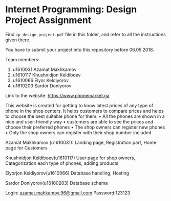 # Internet Programming: Design Project Assignment

Find `ip_design_project.pdf` file in this folder, and refer to all the instructions given there. 

You have to submit your project into this repository before 06.05.2018.

Team members: 
1) u1610031	Azamat Makhkamov
2) u1610117	Khushnidjon Keldiboev
3) u1610066	Elyor Keldiyorov
4) u1610203	Sardor Doniyorov



Link to the website:
https://www.phonemarket.ga

This website is created for getting to know latest prices of any type of phone in the shop centers. It helps customers to compare prices and helps to choose the best suitable phone for them. 
•	All the phones are shown in a nice and user-friendly way
•	customers are able to see the prices and choose their preferred phones
•	The shop owners can register new phones 
•	Only the shop owners can register with their shop number included


Azamat Makhkamov (u1610031): 
Landing page, Registration part, Home page for Customers

Khushnidjon Keldiboev(u1610117)									User page for shop owners, Categorization each type of phones, adding products

Elyorjon Keldiyorov(u1610066)
	Database handling, Hosting

Sardor Doniyorov(u16100203)
	Database schema

Login: azamat.mahkamov.96@gmail.com
Password:123123

